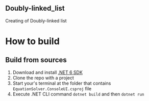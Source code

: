 ## Doubly-linked_list
 Creating of Doubly-linked list

# How to build

## Build from sources
1. Download and install [.NET 6 SDK](https://dotnet.microsoft.com/en-us/download/dotnet/6.0)
2. Clone the repo with a project
3. Start your's terminal at the folder that contains `EquationSolver.ConsoleUI.csproj` file
4. Execute .NET CLI command `dotnet build` and then `dotnet run`
